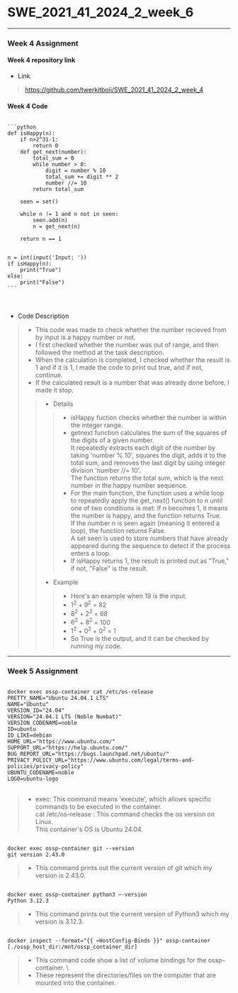 # SWE_2021_41_2024_2_week_6
___
### Week 4 Assignment
#### Week 4 repository link
- Link
>https://github.com/twerkitboii/SWE_2021_41_2024_2_week_4
#### Week 4 Code
<pre>
<code>
```python
def isHappy(n):
    if n>2^31-1:
        return 0
    def get_next(number):
        total_sum = 0
        while number > 0:
            digit = number % 10
            total_sum += digit ** 2
            number //= 10
        return total_sum

    seen = set()

    while n != 1 and n not in seen:
        seen.add(n)
        n = get_next(n)

    return n == 1


n = int(input('Input: '))
if isHappy(n):
    print("True")
else:
    print("False")
```
</code>
    
</pre>

- Code Description
> - This code was made to check whether the number recieved from by input is a happy number or not.
> - I first checked whether the number was out of range, and then followed the method at the task description.
> - When the calculation is completed, I checked whether the result is 1 and if it is 1, I made the code to print out true, and if not, continue.
> - If the calculated result is a number that was already done before, I made it stop.
>> - Details
>>> - isHappy fuction checks whether the number is within the integer range.
>>> - getnext function calculates the sum of the squares of the digits of a given number. \
>>>   It repeatedly extracts each digit of the number by taking 'number % 10', squares the digit, adds it to the total sum, and removes the last digit by using integer division 'number //= 10'.\
>>>   The function returns the total sum, which is the next number in the happy number sequence.
>>> - For the main function, the function uses a while loop to repeatedly apply the get_next() function to n until one of two conditions is met:
If n becomes 1, it means the number is happy, and the function returns True. \
If the number n is seen again (meaning it entered a loop), the function returns False. \
A set seen is used to store numbers that have already appeared during the sequence to detect if the process enters a loop.
>>> - If isHappy returns 1, the result is printed out as "True," if not, "False" is the result.
>> - Example
>>> - Here's an example when 19 is the input.
>>> - $1^2$ + $9^2$ = 82
>>> - $8^2$ + $2^2$ = 68
>>> - $6^2$ + $8^2$ = 100
>>> - $1^2$ + $0^2$ + $0^2$ = 1
>>> - So True is the output, and it can be checked by running my code.
___
### Week 5 Assignment
<pre><code>
docker exec ossp-container cat /etc/os-release
PRETTY_NAME="Ubuntu 24.04.1 LTS"
NAME="Ubuntu"
VERSION_ID="24.04"
VERSION="24.04.1 LTS (Noble Numbat)"
VERSION_CODENAME=noble
ID=ubuntu
ID_LIKE=debian
HOME_URL="https://www.ubuntu.com/"
SUPPORT_URL="https://help.ubuntu.com/"
BUG_REPORT_URL="https://bugs.launchpad.net/ubuntu/"
PRIVACY_POLICY_URL="https://www.ubuntu.com/legal/terms-and-policies/privacy-policy"
UBUNTU_CODENAME=noble
LOG0=ubuntu-logo
</code>
</pre>
> - exec: This command means 'execute', which allows specific commands to be executed in the container. \
    cat /etc/os-release : This command checks the os version on Linux. \
>   This container's OS is Ubuntu 24.04.

<pre><code>
docker exec ossp-container git --version
git version 2.43.0
</code></pre>
> - This command prints out the current version of git which my version is 2.43.0.

<pre><code>
docker exec ossp-container python3 —-version
Python 3.12.3
</code></pre>
> - This command prints out the current version of Python3 which my version is 3.12.3.

<pre><code>
docker inspect --format="{{ «HostConfig-Binds }}" ossp-container
[./ossp_host_dir:/mnt/ossp_container_dir]
</code></pre>
> - This command code show a list of volume bindings for the ossp-container. \
> - These represent the directories/files on the computer that are mounted into the container.
